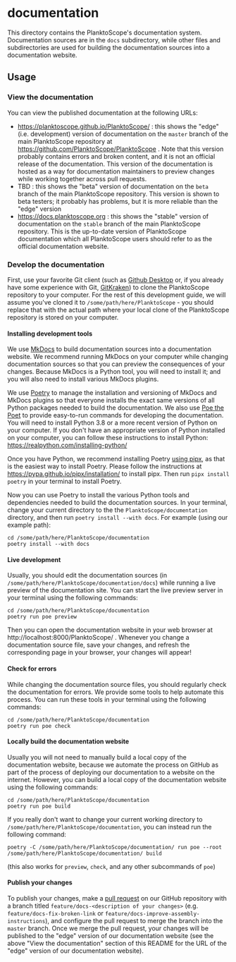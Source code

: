 # documentation

This directory contains the PlanktoScope's documentation system. Documentation sources are in the `docs` subdirectory, while other files and subdirectories are used for building the documentation sources into a documentation website.

## Usage

### View the documentation

You can view the published documentation at the following URLs:

- https://planktoscope.github.io/PlanktoScope/ : this shows the "edge" (i.e. development) version of documentation on the `master` branch of the main PlanktoScope repository at https://github.com/PlanktoScope/PlanktoScope . Note that this version probably contains errors and broken content, and it is not an official release of the documentation. This version of the documentation is hosted as a way for documentation maintainers to preview changes while working together across pull requests.
- TBD : this shows the "beta" version of documentation on the `beta` branch of the main PlanktoScope repository. This version is shown to beta testers; it probably has problems, but it is more reliable than the "edge" version
- https://docs.planktoscope.org : this shows the "stable" version of documentation on the `stable` branch of the main PlanktoScope repository. This is the up-to-date version of PlanktoScope documentation which all PlanktoScope users should refer to as the official documentation website.

### Develop the documentation

First, use your favorite Git client (such as [Github Desktop](https://desktop.github.com/) or, if you already have some experience with Git, [GitKraken](https://www.gitkraken.com/)) to clone the PlanktoScope repository to your computer. For the rest of this development guide, we will assume you've cloned it to `/some/path/here/PlanktoScope` - you should replace that with the actual path where your local clone of the PlanktoScope repository is stored on  your computer.

#### Installing development tools

We use [MkDocs](https://www.mkdocs.org/) to build documentation sources into a documentation website. We recommend running MkDocs on your computer while changing documentation sources so that you can preview the consequences of your changes. Because MkDocs is a Python tool, you will need to install it; and you will also need to install various MkDocs plugins.

We use [Poetry](https://python-poetry.org/) to manage the installation and versioning of MkDocs and MkDocs plugins so that everyone installs the exact same versions of all Python packages needed to build the documentation. We also use [Poe the Poet](https://poethepoet.natn.io/) to provide easy-to-run commands for developing the documentation. You will need to install Python 3.8 or a more recent version of Python on your computer. If you don't have an appropriate version of Python installed on your computer, you can follow these instructions to install Python: https://realpython.com/installing-python/

Once you have Python, we recommend installing Poetry [using pipx](https://python-poetry.org/docs/#installing-with-pipx), as that is the easiest way to install Poetry. Please follow the instructions at https://pypa.github.io/pipx/installation/ to install pipx. Then run `pipx install poetry` in your terminal to install Poetry.

Now you can use Poetry to install the various Python tools and dependencies needed to build the documentation sources. In your terminal, change your current directory to the the `PlanktoScope/documentation` directory, and then run `poetry install --with docs`. For example (using our example path):
```
cd /some/path/here/PlanktoScope/documentation
poetry install --with docs
```

#### Live development

Usually, you should edit the documentation sources (in `/some/path/here/PlanktoScope/documentation/docs`) while running a live preview of the documentation site. You can start the live preview server in your terminal using the following commands:
```
cd /some/path/here/PlanktoScope/documentation
poetry run poe preview
```

Then you can open the documentation website in your web browser at http://localhost:8000/PlanktoScope/ . Whenever you change a documentation source file, save your changes, and refresh the corresponding page in your browser, your changes will appear!

#### Check for errors

While changing the documentation source files, you should regularly check the documentation for errors. We provide some tools to help automate this process. You can run these tools in your terminal using the following commands:
```
cd /some/path/here/PlanktoScope/documentation
poetry run poe check
```

#### Locally build the documentation website

Usually you will not need to manually build a local copy of the documentation website, because we automate the process on GitHub as part of the process of deploying our documentation to a website on the internet. However, you can build a local copy of the documentation website using the following commands:
```
cd /some/path/here/PlanktoScope/documentation
poetry run poe build
```

If you really don't want to change your current working directory to `/some/path/here/PlanktoScope/documentation`, you can instead run the following command:
```
poetry -C /some/path/here/PlanktoScope/documentation/ run poe --root /some/path/here/PlanktoScope/documentation/ build
```

(this also works for `preview`, `check`, and any other subcommands of `poe`)

#### Publish your changes

To publish your changes, make a [pull request](https://github.com/PlanktoScope/PlanktoScope/pulls) on our GitHub repository with a branch titled `feature/docs-<description of your changes>` (e.g. `feature/docs-fix-broken-link` or `feature/docs-improve-assembly-instructions`), and configure the pull request to merge the branch into the `master` branch. Once we merge the pull request, your changes will be published to the "edge" version of our documentation website (see the above "View the documentation" section of this README for the URL of the "edge" version of our documentation website).
